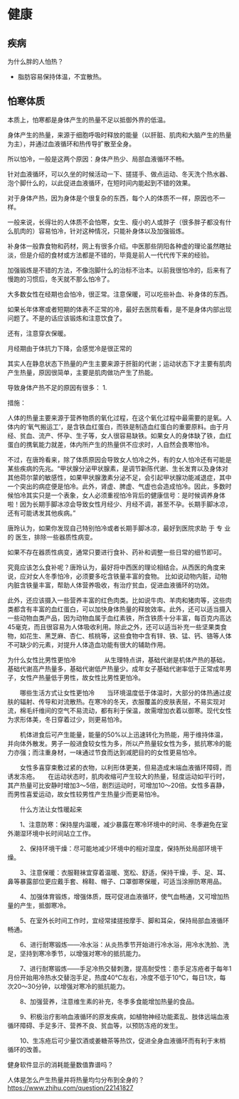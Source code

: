 # 健康

## 疾病

为什么胖的人怕热？

* 脂肪容易保持体温，不宜散热。

## 怕寒体质

本质上，怕寒都是身体产生的热量不足以抵御外界的低温。

身体产生的热量，来源于细胞呼吸时释放的能量（以肝脏、肌肉和大脑产生的热量为主），并通过血液循环和热传导扩散至全身。

所以怕冷，一般是这两个原因：身体产热少、局部血液循环不畅。

针对血液循环，可以久坐的时候活动一下、搓搓手、做点运动、冬天洗个热水器、泡个脚什么的，以此促进血液循环，在短时间内能起到不错的效果。

对于身体产热，因为身体是个很复杂的东西，每个人的体质不一样，原因也不一样。

一般来说，长得壮的人体质不会怕寒，女生、瘦小的人或胖子（很多胖子都没有什么肌肉的）容易怕冷，针对这种情况，只能补身体以及加强锻炼。

补身体一般靠食物和药材，网上有很多介绍。中医那些阴阳各种虚的理论虽然瞎扯淡，但是介绍的食材或方法都是不错的，毕竟是前人一代代传下来的经验。

加强锻炼是不错的方法，不像泡脚什么的治标不治本。以前我很怕冷的，后来有了慢跑的习惯后，冬天就不那么怕冷了。

大多数女性在经期也会怕冷，很正常。注意保暖，可以吃些补血、补身体的东西。

如果长年体寒或者短期的体表不正常的冷，最好去医院看看，是不是身体内部出现问题了。不是的话应该锻炼和注意饮食了。

还有，注意穿衣保暖。



月经期由于体抗力下降，会感觉冷是很正常的

其实人在静息状态下热量的产生主要来源于肝脏的代谢；运动状态下才主要有肌肉产生热量，原因很简单，主要是肌肉做功产生了热能。



导致身体产热不足的原因有很多：
1. 

措施：

人体的热量主要来源于营养物质的氧化过程，在这个氧化过程中最需要的是氧。人体内的‘氧气搬运工’，是含铁血红蛋白，而铁是制造血红蛋白的重要原料。由于月经、贫血、流产、怀孕、生子等，女人很容易缺铁。如果女人的身体缺了铁，血红蛋白的携氧能力就差，体内所产生的热量供不应求时，人自然会畏寒怕冷。

不过，在唐玲看来，除了体质原因会导致女人怕冷之外，有的女人怕冷还有可能是某些疾病的先兆。“甲状腺分泌甲状腺素，是调节新陈代谢、生长发育以及身体对其他荷尔蒙的敏感性，如果甲状腺激素分泌不足，会引起甲状腺功能减退症，其中一个突出的病症便是怕冷。此外，肾虚、脾虚、气虚也会造成怕冷。因此，多数时候怕冷其实只是一个表象，女人必须重视怕冷背后的健康信号：是时候调养身体啦！因为长期手脚冰凉会导致女性月经少、月经不调，甚至不孕。长期手脚冰凉，还有可能诱发其他疾病。”

唐玲认为，如果你发现自己特别怕冷或者长期手脚冰凉，最好到医院求助 于 专 业 的 医生，排除一些器质性病变。

如果不存在器质性病变，通常只要进行食补、药补和调整一些日常的细节即可。



究竟应该怎么食补呢？唐玲认为，最好将中西医的理论相结合。从西医的角度来说，应对女人冬季怕冷，必须要多吃含铁量丰富的食物。
比如说动物内脏，动物内脏含铁量丰富，帮助人体营养吸收，有治疗贫血，促进血液循环的功效。

此外，还应该摄入一些营养丰富的红色肉类。比如说牛肉、羊肉和猪肉等，这些肉类都含有丰富的血红蛋白，可以加快身体热量的释放效率。此外，还可以适当摄入一些动物血类产品，因为动物血属于血红素铁，所含铁质十分丰富，每百克内高达45毫克，而且很容易为人体吸收利用。除此之外，还可以适当补充一些坚果类食物，如花生、黑芝麻、杏仁、核桃等，这些食物中含有锌、铁、锰、钙、铬等人体不可缺少的元素，对提升人体造血功能有很大的辅助作用。



为什么女性比男性更怕冷
　　
　　从生理特点讲，基础代谢是机体产热的基础，基础代谢高产热量多，基础代谢低产热量少。成年女子基础代谢率低于正常成年男子，女性产热量低于男性，故女性比男性更怕冷。

 

　　哪些生活方式让女性更怕冷　　当环境温度低于体温时，大部分的体热通过皮肤的辐射、传导和对流散热。在寒冷的冬天，衣服覆盖的皮肤表层，不易实现对流，棉毛纤维间的空气不易流动，都有利于保温，故需增加衣着以御寒。现代女性为求形体美，冬日穿着过少，则更易怕冷。

 

　　机体进食后可产生能量，能量的50%以上迅速转化为热能，用于维持体温，并向体外散发。男子一般进食较女性为多，所以产热量较女性为多，抵抗寒冷的能力亦强；而注重身材，一味通过节食而达到减肥目的的女性更易怕冷。

 

　　女性多喜穿束敷过紧的衣物，以利形体更美，但易造成末端血液循环障碍，而诱发冻疮。　　在运动状态时，肌肉收缩可产生较大的热量，轻度运动如平行时，其产热量可比安静时增加3～5倍，剧烈运动时，可增加10～20倍。女性多喜静，而男性喜爱运动，故女性较男性产生热量少而更易怕冷。

 

　　什么方法让女性暖起来

 

　　1、注意防寒：保持屋内温暖，减少暴露在寒冷环境中的时间、冬季避免在室外潮湿环境中长时间站立工作。

 

　　2、保持环境干燥：尽可能地减少环境中的相对湿度，保持所处局部环境干燥。

 

　　3、注意保暖：衣服鞋袜宜穿着温暖、宽松、舒适，保持干燥，手、足、耳、鼻等暴露部位更应戴手套、棉鞋、帽子、口罩御寒保暖，可适当涂擦防寒用品。

 

　　4、加强体育锻炼，增强体质，既可促进血液循环，使气血畅通，又可增加热量的产生，抵御寒冷。

 

　　5、在室外长时间工作时，宜经常揉搓按摩手、脚和耳朵，保持局部血液循环畅通。

 

　　6、进行耐寒锻炼——冷水浴：从炎热季节开始进行冷水浴，用冷水洗脸、洗足，坚持到寒冷季节，以增强对寒冷的抵抗能力。

 

　　7、进行耐寒锻炼——手足冷热交替刺激，提高耐受性：患手足冻疮者于每年1月份开始用冷热水交替泡手足，热度40℃左右，冷度不低于10℃，每日1次，每次20～30分钟，以增强对寒冷的抵抗能力。

 

　　8、加强营养，注意维生素的补充，冬季多食能增加热量的食品。

 

　　9、积极治疗影响血液循环的原发疾病，如植物神经功能紊乱、肢体远端血液循环障碍、手足多汗、营养不良、贫血等，以预防冻疮的发生。

 

　　10、生冻疮后可少量饮酒或姜糖茶等热饮，促进全身血液循环而有利于末梢循环的改善。

健身软件显示的消耗能量数值靠谱吗？


人体是怎么产生热量并将热量均匀分布到全身的？
https://www.zhihu.com/question/22141827